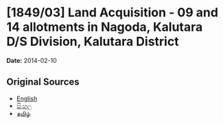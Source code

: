 # [1849/03] Land Acquisition - 09 and 14 allotments in Nagoda, Kalutara D/S Division, Kalutara District

**Date:** 2014-02-10

## Original Sources

- [English](https://documents.gov.lk/view/extra-gazettes/2014/2/1849-03_E.pdf)
- [සිංහල](https://documents.gov.lk/view/extra-gazettes/2014/2/1849-03_S.pdf)
- [தமிழ்](https://documents.gov.lk/view/extra-gazettes/2014/2/1849-03_T.pdf)
